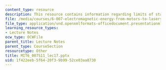 ```yaml
---
content_type: resource
description: This resource contains information regarding limits of statics and quasistatics.
file: /media/courses/6-007-electromagnetic-energy-from-motors-to-lasers-spring-2011/1f422eeb5f6420f39b9952ce03aa8730_MIT6_007S11_lec17.pptx
file_type: application/vnd.openxmlformats-officedocument.presentationml.presentation
learning_resource_types:
- Lecture Notes
ocw_type: OCWFile
parent_title: Lecture Notes
parent_type: CourseSection
resourcetype: Other
title: MIT6_007S11_lec17.pptx
uid: 1f422eeb-5f64-20f3-9b99-52ce03aa8730
---
```

